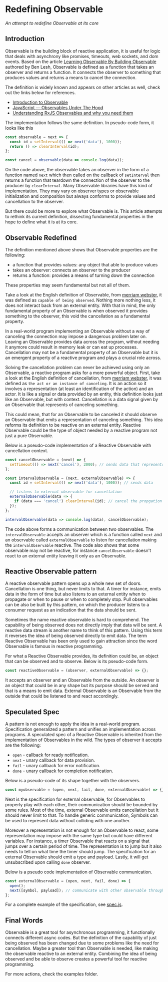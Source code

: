 # Redefining Observable

_An attempt to redefine Observable at its core_

## Introduction

Observable is the building block of reactive application, it is useful for logic that deals with asynchrony like promises, timeouts, web sockets, and dom events. Based on the article [Learning Observable By Building Observable](https://medium.com/@benlesh/learning-observable-by-building-observable-d5da57405d87) authored by Ben Lesh, Observable is defined as a function that takes an observer and returns a function. It connects the observer to something that produces values and returns a means to cancel the connection.

The definition is widely known and appears on other articles as well, check out the links below for references.

- [Introduction to Observable](https://medium.com/@davidjtomczyk/introduction-to-observable-85a5122bf260)
- [JavaScript — Observables Under The Hood](https://netbasal.com/javascript-observables-under-the-hood-2423f760584)
- [Understanding RxJS Observables and why you need them](https://blog.logrocket.com/understanding-rxjs-observables/)

The implementation follows the same definition. In pseudo-code form, it looks like this

```javascript
const observable = next => {
  const id = setInterval(() => next('data'), 1000));
  return () => clearInterval(id);
};

const cancel = observable(data => console.log(data));
```

On the code above, the observable takes an observer in the form of a function named `next` which then called on the callback of `setInterval` then returns a function that teardown the connection of the observer to the producer by `clearInterval`. Many Observable libraries have this kind of implementation. They may vary on observer types or observable initialization and composition but always conforms to provide values and cancellation to the observer.

But there could be more to explore what Observable is. This article attempts to rethink its current definition, dissecting fundamental properties in the hope to define what it is at its core.

## Observable Redefined

The definition mentioned above shows that Observable properties are the following:

- a function that provides values: any object that able to produce values
- takes an observer: connects an observer to the producer
- returns a function: provides a means of turning down the connection

These properties may seem fundamental but not all of them.

Take a look at the English definition of Observable, from [merriam webster](https://www.merriam-webster.com/dictionary/observable), it was defined as `capable of being observed`. Nothing more nothing less, it does not interact back from an external entity.  With that in mind, the only fundamental property of an Observable is when observed it provides something to the observer, this void the cancellation as a fundamental property.

In a real-world program implementing an Observable without a way of canceling the connection may impose a dangerous problem later on. Leaving an Observable provides data across the program, without needing it anymore could result in memory leak or can eat up processes. Cancellation may not be a fundamental property of an Observable but it is an emergent property of a reactive program and plays a crucial role across.

Solving the cancellation problem can never be achieved using only an Observable, a reactive program asks for a more powerful object. First, take a look at the English definition of cancellation, from [merriam webster](https://www.merriam-webster.com/dictionary/cancellation), it was defined as `the act or an instance of canceling`. It is an action so it involves a representation (at least an identification of the action) and an actor. It is like a signal or data provided by an entity, this definition looks just like an Observable, but with context. Cancellation is a data signal given by an Observable that represents of canceling something.

This could mean, that for an Observable to be canceled it should observe an Observable that emits a representation of canceling something. This idea reforms its definition to be reactive on an external entity. Reactive Observable could be the type of object needed by a reactive program not just a pure Observable.

Below is a pseudo-code implementation of a Reactive Observable with cancellation context.

```javascript
const cancelObservable = (next) => {
  setTimeout(() => next('cancel'), 2000); // sends data that represents a cancellation
};

const intervalObservable = (next, externalObservable) => {
  const id = setInterval(() => next('data'), 1000)); // sends data

  // listens to external observable for cancellation
  externalObservable(data => {
    if (data === 'cancel') clearInterval(id); // cancel the propgation when external observable emits cancellation
  });
};

intervalObservable(data => console.log(data), cancelObservable);
```
The code above forms a communication between two observables. The `intervalObservable` accepts an observer which is a function called `next` and an observable called `externalObservable` to listen for cancellation making the `intervalObservable` reactive. The code also shows that some observable may not be reactive, for instance `cancelObservable` doesn't react to an external entity leaving it only as an Observable.

## Reactive Observable pattern

A reactive observable pattern opens up a whole new set of doors. Cancellation is one thing, but never limits to that. A timer for instance, emits data in the form of time but also listens to an external entity when to propagate or when to pause or when to completely stop. Pull observables can be also be built by this pattern, on which the producer listens to a consumer request as an indication that the data should be sent.

Sometimes the name reactive observable is hard to comprehend. The capability of being observed does not directly imply that data will be sent. A reactive data stream is another name to think of this pattern. Using this term it reverses the idea of being observed directly to emit data. The term Reactive Observable has been only used to gain attraction since the word Observable is famous in reactive programming.

For what a Reactive Observable provides, its definition could be, an object that can be observed and to observe. Below is its pseudo-code form.

```javascript
const reactiveObservable = (observer, externalObservable) => {};
```
It accepts an observer and an Observable from the outside. An observer is an object that could be in any shape but its purpose should be served and that is a means to emit data. External Observable is an Observable from the outside that could be listened to and react accordingly.

## Speculated Spec

A pattern is not enough to apply the idea in a real-world program. Specification generalized a pattern and unifies an implementation across programs. A speculated spec of a Reactive Observable is inherited from the implementation of Observables in the wild. The types of observer it accepts are the following:

- `open` - callback for ready notification.
- `next` - unary callback for data provision.
- `fail` - unary callback for error notification.
- `done` - unary callback for completion notification.

Below is a pseudo-code of its shape together with the observers.
```javascript
const myobservable = (open, next, fail, done, externalObservable) => {};
```

Next is the specification for external observable, for Observables to properly play with each other, their communication should be bounded by some rules. Most of the time, external Observable emits cancellation but it should never limit to that. To handle generic communication, Symbols can be used to represent data without colliding with one another.

Moreover a representation is not enough for an Observable to react, some representation may impose with the same type but could have different variables. For instance, a timer Observable that reacts on a signal that jumps over a certain period of time. The representation is to jump but it also needs to tell on what time the timer should jump. The specification for an external Observable should emit a type and payload. Lastly, it will get unsubscribed upon calling `done` observer.

Below is a pseudo code implementation of Observable communication.
```javascript
const externalObservable = (open, next, fail, done) => {
  open();
  next([symbol, payload]); // communicate with other observable through type and a payload
};
```

For a complete example of the specification, see [spec.js](https://github.com/cedmandocdoc/redefining-observable/blob/master/spec.js#L3).

## Final Words

Observable is a great tool for asynchronous programming, it functionally connects different async codes. But the definition of the capability of just being observed has been changed due to some problems like the need for cancellation. Maybe a greater tool than Observable is needed, like making the observable reactive to an external entity. Combining the idea of being observed and be able to observe creates a powerful tool for reactive programming.

For more actions, check the examples folder.